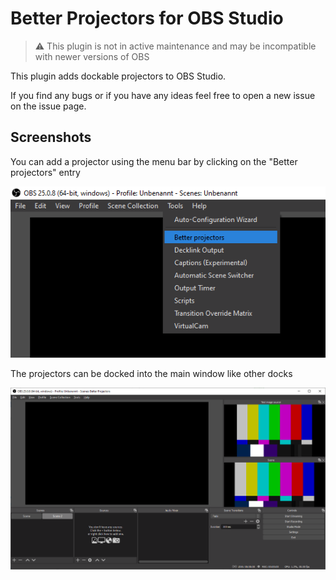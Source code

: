 # Better Projectors for OBS Studio

> :warning: This plugin is not in active maintenance and may be incompatible with newer versions of OBS


This plugin adds dockable projectors to OBS Studio.

If you find any bugs or if you have any ideas feel free to open a new issue on the issue page.

## Screenshots

You can add a projector using the menu bar by clicking on the "Better projectors" entry

![](./img/Screenshot_1.png)



The projectors can be docked into the main window like other docks 

![](./img/Screenshot_2.png)
